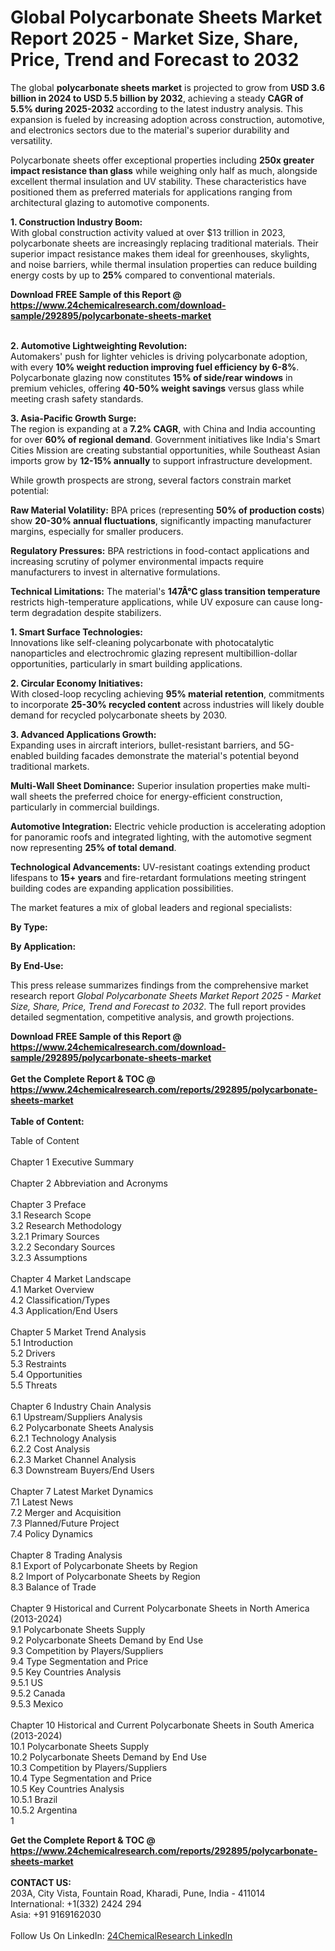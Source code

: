 <h1>Global Polycarbonate Sheets Market Report 2025 - Market Size, Share, Price, Trend and Forecast to 2032</h1><p>The global <strong>polycarbonate sheets market</strong> is projected to grow from <strong>USD 3.6 billion in 2024 to USD 5.5 billion by 2032</strong>, achieving a steady <strong>CAGR of 5.5% during 2025-2032</strong> according to the latest industry analysis. This expansion is fueled by increasing adoption across construction, automotive, and electronics sectors due to the material's superior durability and versatility.</p><p>Polycarbonate sheets offer exceptional properties including <strong>250x greater impact resistance than glass</strong> while weighing only half as much, alongside excellent thermal insulation and UV stability. These characteristics have positioned them as preferred materials for applications ranging from architectural glazing to automotive components.</p><p><strong>1. Construction Industry Boom:</strong><br>
With global construction activity valued at over $13 trillion in 2023, polycarbonate sheets are increasingly replacing traditional materials. Their superior impact resistance makes them ideal for greenhouses, skylights, and noise barriers, while thermal insulation properties can reduce building energy costs by up to <strong>25%</strong> compared to conventional materials.</p><div><b>Download FREE Sample of this Report @ 
            <a href="https://www.24chemicalresearch.com/download-sample/292895/polycarbonate-sheets-market">
            https://www.24chemicalresearch.com/download-sample/292895/polycarbonate-sheets-market</a></b></div><br><p><strong>2. Automotive Lightweighting Revolution:</strong><br>
Automakers' push for lighter vehicles is driving polycarbonate adoption, with every <strong>10% weight reduction improving fuel efficiency by 6-8%</strong>. Polycarbonate glazing now constitutes <strong>15% of side/rear windows</strong> in premium vehicles, offering <strong>40-50% weight savings</strong> versus glass while meeting crash safety standards.</p><p><strong>3. Asia-Pacific Growth Surge:</strong><br>
The region is expanding at a <strong>7.2% CAGR</strong>, with China and India accounting for over <strong>60% of regional demand</strong>. Government initiatives like India's Smart Cities Mission are creating substantial opportunities, while Southeast Asian imports grow by <strong>12-15% annually</strong> to support infrastructure development.</p><p>While growth prospects are strong, several factors constrain market potential:</p><p><strong>Raw Material Volatility:</strong> BPA prices (representing <strong>50% of production costs</strong>) show <strong>20-30% annual fluctuations</strong>, significantly impacting manufacturer margins, especially for smaller producers.</p><p><strong>Regulatory Pressures:</strong> BPA restrictions in food-contact applications and increasing scrutiny of polymer environmental impacts require manufacturers to invest in alternative formulations.</p><p><strong>Technical Limitations:</strong> The material's <strong>147Â°C glass transition temperature</strong> restricts high-temperature applications, while UV exposure can cause long-term degradation despite stabilizers.</p><p><strong>1. Smart Surface Technologies:</strong><br>
Innovations like self-cleaning polycarbonate with photocatalytic nanoparticles and electrochromic glazing represent multibillion-dollar opportunities, particularly in smart building applications.</p><p><strong>2. Circular Economy Initiatives:</strong><br>
With closed-loop recycling achieving <strong>95% material retention</strong>, commitments to incorporate <strong>25-30% recycled content</strong> across industries will likely double demand for recycled polycarbonate sheets by 2030.</p><p><strong>3. Advanced Applications Growth:</strong><br>
Expanding uses in aircraft interiors, bullet-resistant barriers, and 5G-enabled building facades demonstrate the material's potential beyond traditional markets.</p><p><strong>Multi-Wall Sheet Dominance:</strong> Superior insulation properties make multi-wall sheets the preferred choice for energy-efficient construction, particularly in commercial buildings.</p><p><strong>Automotive Integration:</strong> Electric vehicle production is accelerating adoption for panoramic roofs and integrated lighting, with the automotive segment now representing <strong>25% of total demand</strong>.</p><p><strong>Technological Advancements:</strong> UV-resistant coatings extending product lifespans to <strong>15+ years</strong> and fire-retardant formulations meeting stringent building codes are expanding application possibilities.</p><p>The market features a mix of global leaders and regional specialists:</p><p><strong>By Type:</strong></p><p><strong>By Application:</strong></p><p><strong>By End-Use:</strong></p><p>This press release summarizes findings from the comprehensive market research report <em>Global Polycarbonate Sheets Market Report 2025 - Market Size, Share, Price, Trend and Forecast to 2032</em>. The full report provides detailed segmentation, competitive analysis, and growth projections.</p><div><b>Download FREE Sample of this Report @ 
            <a href="https://www.24chemicalresearch.com/download-sample/292895/polycarbonate-sheets-market">
            https://www.24chemicalresearch.com/download-sample/292895/polycarbonate-sheets-market</a></b></div><br><div><b>Get the Complete Report & TOC @ 
            <a href="https://www.24chemicalresearch.com/reports/292895/polycarbonate-sheets-market">
            https://www.24chemicalresearch.com/reports/292895/polycarbonate-sheets-market</a></b></div><br>
            <b>Table of Content:</b><p>Table of Content<br />
<br />
Chapter 1 Executive Summary<br />
<br />
Chapter 2 Abbreviation and Acronyms<br />
<br />
Chapter 3 Preface<br />
3.1 Research Scope<br />
3.2 Research Methodology<br />
  3.2.1 Primary Sources<br />
  3.2.2 Secondary Sources<br />
  3.2.3 Assumptions<br />
		<br />
Chapter 4 Market Landscape<br />
4.1 Market Overview<br />
4.2 Classification/Types<br />
4.3 Application/End Users<br />
<br />
Chapter 5 Market Trend Analysis <br />
5.1 Introduction<br />
5.2 Drivers<br />
5.3 Restraints<br />
5.4 Opportunities<br />
5.5 Threats<br />
<br />
Chapter 6 Industry Chain Analysis<br />
6.1 Upstream/Suppliers Analysis<br />
6.2 Polycarbonate Sheets Analysis<br />
  6.2.1 Technology Analysis<br />
  6.2.2 Cost Analysis<br />
  6.2.3 Market Channel Analysis<br />
6.3 Downstream Buyers/End Users<br />
<br />
Chapter 7 Latest Market Dynamics<br />
7.1 Latest News<br />
7.2 Merger and Acquisition<br />
7.3 Planned/Future Project<br />
7.4 Policy Dynamics<br />
<br />
Chapter 8 Trading Analysis<br />
8.1 Export of Polycarbonate Sheets by Region<br />
8.2 Import of Polycarbonate Sheets by Region<br />
8.3 Balance of Trade<br />
<br />
Chapter 9 Historical and Current Polycarbonate Sheets in North America (2013-2024)<br />
9.1 Polycarbonate Sheets Supply <br />
9.2 Polycarbonate Sheets Demand by End Use<br />
9.3 Competition by Players/Suppliers<br />
9.4 Type Segmentation and Price<br />
9.5 Key Countries Analysis<br />
  9.5.1 US<br />
  9.5.2 Canada<br />
  9.5.3 Mexico<br />
<br />
Chapter 10 Historical and Current Polycarbonate Sheets in South America (2013-2024)<br />
10.1 Polycarbonate Sheets Supply <br />
10.2 Polycarbonate Sheets Demand by End Use<br />
10.3 Competition by Players/Suppliers<br />
10.4 Type Segmentation and Price<br />
10.5 Key Countries Analysis<br />
  10.5.1 Brazil<br />
  10.5.2 Argentina<br />
  1</p><div><b>Get the Complete Report & TOC @ 
            <a href="https://www.24chemicalresearch.com/reports/292895/polycarbonate-sheets-market">
            https://www.24chemicalresearch.com/reports/292895/polycarbonate-sheets-market</a></b></div><br><b>CONTACT US:</b><br>
            203A, City Vista, Fountain Road, Kharadi, Pune, India - 411014<br>
            International: +1(332) 2424 294<br>
            Asia: +91 9169162030 <br><br>
            Follow Us On LinkedIn: <a href="https://www.linkedin.com/company/24chemicalresearch/">24ChemicalResearch LinkedIn</a>